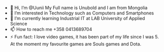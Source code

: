 - 👋 Hi, I’m @Uunii My Full name is Unubold and I am from Mongolia
- 👀 I’m interested in Technology such as Computers and Smartphones
- 🌱 I’m currently learning Industrial IT at LAB University of Applied Science
- 📫 How to reach me +358 0413689704
- ⚡ Fun fact: I love video games, it has been part of my life since I was 5. At the moment my favourite games are Souls games and Dota.

<!---
Uunii/Uunii is a ✨ special ✨ repository because its `README.md` (this file) appears on your GitHub profile.
You can click the Preview link to take a look at your changes.

--->
